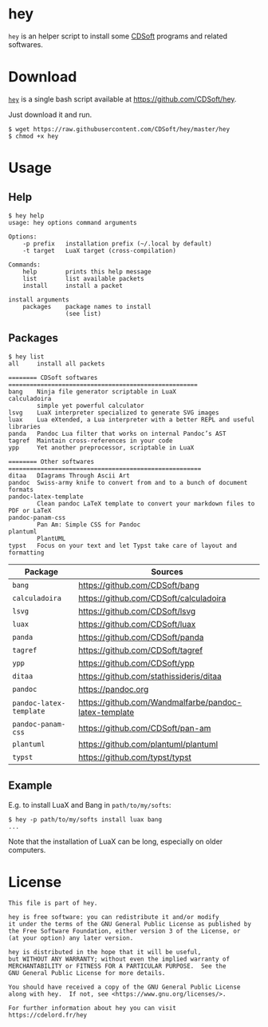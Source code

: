 hey
===

`hey` is an helper script to install some [CDSoft](https://github.com/CDSoft) programs and related softwares.

Download
========

[`hey`](https://raw.githubusercontent.com/CDSoft/hey/master/hey) is a single bash script
available at <https://github.com/CDSoft/hey>.

Just download it and run.

```
$ wget https://raw.githubusercontent.com/CDSoft/hey/master/hey
$ chmod +x hey
```

Usage
=====

## Help

```
$ hey help
usage: hey options command arguments

Options:
    -p prefix   installation prefix (~/.local by default)
    -t target   LuaX target (cross-compilation)

Commands:
    help        prints this help message
    list        list available packets
    install     install a packet

install arguments
    packages    package names to install
                (see list)
```

## Packages

```
$ hey list
all     install all packets

======== CDSoft softwares =====================================================
bang    Ninja file generator scriptable in LuaX
calculadoira
        simple yet powerful calculator
lsvg    LuaX interpreter specialized to generate SVG images
luax    Lua eXtended, a Lua interpreter with a better REPL and useful libraries
panda   Pandoc Lua filter that works on internal Pandoc’s AST
tagref  Maintain cross-references in your code
ypp     Yet another preprocessor, scriptable in LuaX

======== Other softwares ======================================================
ditaa   DIagrams Through Ascii Art
pandoc  Swiss-army knife to convert from and to a bunch of document formats
pandoc-latex-template
        Clean pandoc LaTeX template to convert your markdown files to PDF or LaTeX
pandoc-panam-css
        Pan Am: Simple CSS for Pandoc
plantuml
        PlantUML
typst   Focus on your text and let Typst take care of layout and formatting
```

| Package                         | Sources                                                     |
| ------------------------------- | ----------------------------------------------------------- |
| `bang`                          | <https://github.com/CDSoft/bang>                            |
| `calculadoira`                  | <https://github.com/CDSoft/calculadoira>                    |
| `lsvg`                          | <https://github.com/CDSoft/lsvg>                            |
| `luax`                          | <https://github.com/CDSoft/luax>                            |
| `panda`                         | <https://github.com/CDSoft/panda>                           |
| `tagref`                        | <https://github.com/CDSoft/tagref>                          |
| `ypp`                           | <https://github.com/CDSoft/ypp>                             |
| `ditaa`                         | <https://github.com/stathissideris/ditaa>                   |
| `pandoc`                        | <https://pandoc.org>                                        |
| `pandoc-latex-template`         | <https://github.com/Wandmalfarbe/pandoc-latex-template>     |
| `pandoc-panam-css`              | <https://github.com/CDSoft/pan-am>                          |
| `plantuml`                      | <https://github.com/plantuml/plantuml>                      |
| `typst`                         | <https://github.com/typst/typst>                            |

## Example

E.g. to install LuaX and Bang in `path/to/my/softs`:

```
$ hey -p path/to/my/softs install luax bang
...
```

Note that the installation of LuaX can be long, especially on older computers.

License
=======

    This file is part of hey.

    hey is free software: you can redistribute it and/or modify
    it under the terms of the GNU General Public License as published by
    the Free Software Foundation, either version 3 of the License, or
    (at your option) any later version.

    hey is distributed in the hope that it will be useful,
    but WITHOUT ANY WARRANTY; without even the implied warranty of
    MERCHANTABILITY or FITNESS FOR A PARTICULAR PURPOSE.  See the
    GNU General Public License for more details.

    You should have received a copy of the GNU General Public License
    along with hey.  If not, see <https://www.gnu.org/licenses/>.

    For further information about hey you can visit
    https://cdelord.fr/hey
